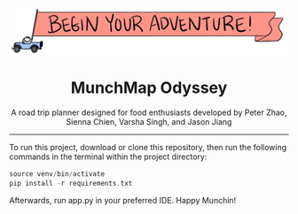
![Logo](/static/bannar1.png)

<h1 align="center">
MunchMap Odyssey
</h1>

<p align="center">
A road trip planner designed for food enthusiasts developed by Peter Zhao, Sienna Chien, Varsha Singh, and Jason Jiang
</p>

---

To run this project, download or clone this repository, then run the following commands in the terminal within the project directory:
```c
source venv/bin/activate
pip install -r requirements.txt
```
Afterwards, run app.py in your preferred IDE. Happy Munchin!